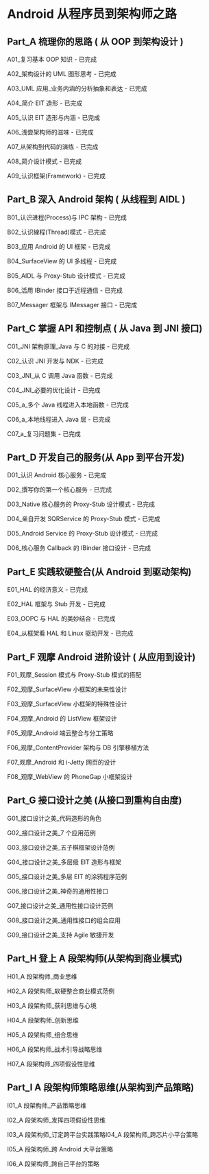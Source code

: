 # Android 从程序员到架构师之路

## Part_A 梳理你的思路 ( 从 OOP 到架构设计 )

A01_复习基本 OOP 知识 - 已完成

A02_架构设计的 UML 图形思考 - 已完成

A03_UML 应用_业务内涵的分析抽象和表达 - 已完成

A04_简介 EIT 造形 - 已完成

A05_认识 EIT 造形与内涵 - 已完成

A06_浅尝架构师的滋味 - 已完成

A07_从架构到代码的演练 - 已完成

A08_简介设计模式 - 已完成

A09_认识框架(Framework) - 已完成

## Part_B 深入 Android 架构 ( 从线程到 AIDL )

B01_认识进程(Process)与 IPC 架构 - 已完成

B02_认识線程(Thread)模式 - 已完成

B03_应用 Android 的 UI 框架 - 已完成

B04_SurfaceView 的 UI 多线程 - 已完成

B05_AIDL 与 Proxy-Stub 设计模式 - 已完成

B06_活用 IBinder 接口于近程通信 - 已完成

B07_Messager 框架与 IMessager 接口 - 已完成

## Part_C 掌握 API 和控制点 ( 从 Java **到** **JNI** 接口)

C01_JNI 架构原理_Java 与 C 的对接 - 已完成

C02_认识 JNI 开发与 NDK - 已完成

C03_JNI_从 C 调用 Java 函数 - 已完成

C04_JNI_必要的优化设计 - 已完成

C05_a_多个 Java 线程进入本地函数 - 已完成

C06_a_本地线程进入 Java 层 - 已完成

C07_a_复习问题集 - 已完成

## Part_D 开发自己的服务(从 App 到平台开发)

D01_认识 Android 核心服务 - 已完成

D02_撰写你的第一个核心服务 - 已完成

D03_Native 核心服务的 Proxy-Stub 设计模式 - 已完成

D04_亲自开发 SQRService 的 Proxy-Stub 模式 - 已完成

D05_Android Service 的 Proxy-Stub 设计模式 - 已完成

D06_核心服务 Callback 的 IBinder 接口设计 - 已完成

## Part_E 实践软硬整合(从 Android 到驱动架构)

E01_HAL 的经济意义 - 已完成

E02_HAL 框架与 Stub 开发 - 已完成

E03_OOPC 与 HAL 的美妙结合 - 已完成

E04_从框架看 HAL 和 Linux 驱动开发 - 已完成

## Part_F 观摩 Android 进阶设计 ( 从应用到设计)

F01_观摩_Session 模式与 Proxy-Stub 模式的搭配

F02_观摩_SurfaceView 小框架的未来性设计

F03_观摩_SurfaceView 小框架的特殊性设计

F04_观摩_Android 的 ListView 框架设计

F05_观摩_Android 端云整合与分工策略

F06_观摩_ContentProvider 架构与 DB 引擎移植方法

F07_观摩_Android 和 i-Jetty 网页的设计

F08_观摩_WebView 的 PhoneGap 小框架设计

## Part_G 接口设计之美 (从接口到重构自由度)

G01_接口设计之美_代码造形的角色

G02_接口设计之美_7 个应用范例

G03_接口设计之美_五子棋框架设计范例

G04_接口设计之美_多层级 EIT 造形与框架

G05_接口设计之美_多层 EIT 的涂鸦程序范例

G06_接口设计之美_神奇的通用性接口

G07_接口设计之美_通用性接口设计范例

G08_接口设计之美_通用性接口的组合应用

G09_接口设计之美_支持 Agile 敏捷开发

## Part_H 登上 A 段架构师(从架构到商业模式)

H01_A 段架构师_商业思维

H02_A 段架构师_软硬整合商业模式范例

H03_A 段架构师_获利思维与心境

H04_A 段架构师_创新思维

H05_A 段架构师_组合思维

H06_A 段架构师_战术引导战略思维

H07_A 段架构师_四项假设性思维

## Part_I A 段架构师策略思维(从架构到产品策略)

I01_A 段架构师_产品策略思维

I02_A 段架构师_发挥四项假设性思维

I03_A 段架构师_订定跨平台实践策略I04_A 段架构师_跨芯片小平台策略

I05_A 段架构师_跨 Android 大平台策略

I06_A 段架构师_跨自己平台的策略